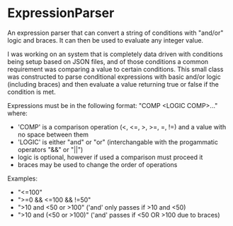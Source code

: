# ExpressionParser
An expression parser that can convert a string of conditions with "and/or" logic and braces. It can then be used to evaluate any integer value.

I was working on an system that is completely data driven with conditions being setup based on JSON files, and of those conditions a common requirement was comparing a value to certain conditions. This small class was constructed to parse conditional expressions with basic and/or logic (including braces) and then evaluate a value returning true or false if the condition is met.

Expressions must be in the following format: "COMP \<LOGIC COMP>..." where:
 - 'COMP' is a comparison operation (<, <=, >, >=, =, !=) and a value with no space between them
 - 'LOGIC' is either "and" or "or" (interchangable with the progammatic operators "&&" or "||")
 - logic is optional, however if used a comparison must proceed it
 - braces may be used to change the order of operations

Examples:
 - "<=100"
 - ">=0 && <=100 && !=50"
 - ">10 and <50 or >100" ('and' only passes if >10 and <50)
 - ">10 and (<50 or >100)" ('and' passes if <50 OR >100 due to braces)
